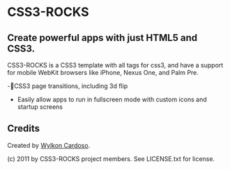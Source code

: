 CSS3-ROCKS
==========

Create powerful apps with just HTML5 and CSS3.
------------------------------------------------------------

CSS3-ROCKS is a CSS3 template with all tags for css3, and have a support for mobile WebKit browsers like iPhone, Nexus One, and Palm Pre.

-CSS3 page transitions, including 3d flip
- Easily allow apps to run in fullscreen mode with custom icons and startup screens

Credits
-------

Created by [Wylkon Cardoso](http://www.wylkon.com.br).

(c) 2011 by CSS3-ROCKS project members.
See LICENSE.txt for license.